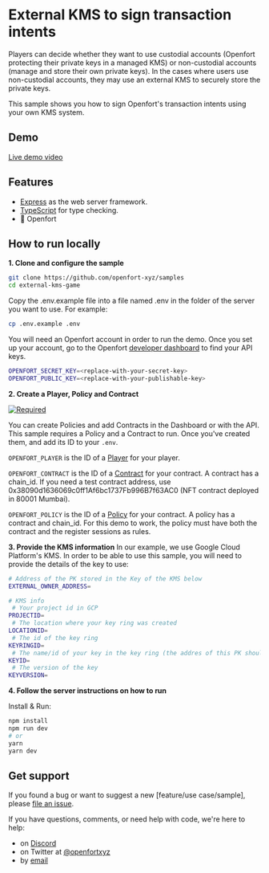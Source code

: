 # External KMS to sign transaction intents

Players can decide whether they want to use custodial accounts (Openfort protecting their private keys in a managed KMS) or non-custodial accounts (manage and store their own private keys).
In the cases where users use non-custodial accounts, they may use an external KMS to securely store the private keys.

This sample shows you how to sign Openfort's transaction intents using your own KMS system.

## Demo
[Live demo video](https://www.youtube.com/watch?v=uHigZXdTECw)

## Features

- [Express](https://expressjs.com/) as the web server framework.
- [TypeScript](https://www.typescriptlang.org/) for type checking.
- 🏰 Openfort

## How to run locally

**1. Clone and configure the sample**

```bash
git clone https://github.com/openfort-xyz/samples
cd external-kms-game
```

Copy the .env.example file into a file named .env in the folder of the server you want to use. For example:

```bash
cp .env.example .env
```

You will need an Openfort account in order to run the demo. Once you set up your account, go to the Openfort [developer dashboard](https://dashboard.openfort.xyz/apikeys) to find your API keys.

```bash
OPENFORT_SECRET_KEY=<replace-with-your-secret-key>
OPENFORT_PUBLIC_KEY=<replace-with-your-publishable-key>
```

**2. Create a Player, Policy and Contract**

[![Required](https://img.shields.io/badge/REQUIRED-TRUE-ORANGE.svg)](https://shields.io/)

You can create Policies and add Contracts in the Dashboard or with the API. This sample requires a Policy and a Contract to run. Once you've created them, and add its ID to your `.env`.

`OPENFORT_PLAYER` is the ID of a [Player](https://www.openfort.xyz/docs/api/players#create-a-player) for your player. 

`OPENFORT_CONTRACT` is the ID of a [Contract](https://www.openfort.xyz/docs/api/contracts#create-a-contract) for your contract. A contract has a chain_id. 
If you need a test contract address, use 0x38090d1636069c0ff1Af6bc1737Fb996B7f63AC0 (NFT contract deployed in 80001 Mumbai).

`OPENFORT_POLICY` is the ID of a [Policy](https://www.openfort.xyz/docs/api/policies#create-a-policy) for your contract. A policy has a contract and chain_id. For this demo to work, the policy must have both the contract and the register sessions as rules.

**3. Provide the KMS information**
In our example, we use Google Cloud Platform's KMS. In order to be able to use this sample, you will need to provide the details of the key to use: 

```bash
# Address of the PK stored in the Key of the KMS below
EXTERNAL_OWNER_ADDRESS=

# KMS info
 # Your project id in GCP
PROJECTID=
 # The location where your key ring was created
LOCATIONID=
 # The id of the key ring
KEYRINGID=
 # The name/id of your key in the key ring (the addres of this PK should be the EXTERNAL_OWNER_ADDRESS above)
KEYID=
 # The version of the key
KEYVERSION=
```

**4. Follow the server instructions on how to run**

Install & Run:

```bash
npm install
npm run dev
# or
yarn
yarn dev
```

## Get support
If you found a bug or want to suggest a new [feature/use case/sample], please [file an issue](../../../issues).

If you have questions, comments, or need help with code, we're here to help:
- on [Discord](https://discord.com/invite/t7x7hwkJF4)
- on Twitter at [@openfortxyz](https://twitter.com/StripeDev)
- by [email](mailto:support+github@openfort.xyz)
